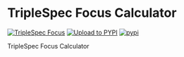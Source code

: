# TripleSpec Focus Calculator

[![TripleSpec Focus](https://github.com/soar-telescope/triplespec_focus/actions/workflows/python-package.yml/badge.svg)](https://github.com/soar-telescope/triplespec_focus/actions/workflows/python-package.yml)
[![Upload to PYPI](https://github.com/soar-telescope/triplespec_focus/actions/workflows/python-publish.yml/badge.svg)](https://github.com/soar-telescope/triplespec_focus/actions/workflows/python-publish.yml)
[![pypi](https://img.shields.io/pypi/v/triplespec_focus.svg?style=flat)](https://pypi.org/project/triplespec-focus/)

TripleSpec Focus Calculator
